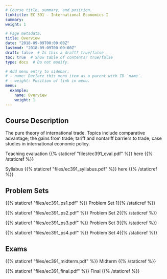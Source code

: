 ```yaml
---
# Course title, summary, and position.
linktitle: EC 391 - International Economics I
summary:
weight: 1

# Page metadata.
title: Overview
date: "2018-09-09T00:00:00Z"
lastmod: "2018-09-09T00:00:00Z"
draft: false  # Is this a draft? true/false
toc: true  # Show table of contents? true/false
type: docs  # Do not modify.

# Add menu entry to sidebar.
# - name: Declare this menu item as a parent with ID `name`.
# - weight: Position of link in menu.
menu:
  example:
    name: Overview
    weight: 1
---
```


## Course Description

The pure theory of international trade. Topics include comparative advantage; the gains from trade; tariff and nontariff barriers to trade; case studies in international economic policy.

Teaching evaluation {{% staticref "files/ec391_eval.pdf" %}} here {{% /staticref %}}

Syllabus {{% staticref "files/ec391_syllabus.pdf" %}} here {{% /staticref %}}

## Problem Sets

{{% staticref "files/ec391_ps1.pdf" %}} Problem Set 1{{% /staticref %}}

{{% staticref "files/ec391_ps2.pdf" %}} Problem Set 2{{% /staticref %}}

{{% staticref "files/ec391_ps3.pdf" %}} Problem Set 3{{% /staticref %}}

{{% staticref "files/ec391_ps4.pdf" %}} Problem Set 4{{% /staticref %}}

## Exams

{{% staticref "files/ec391_midterm.pdf" %}} Midterm {{% /staticref %}}

{{% staticref "files/ec391_final.pdf" %}} Final {{% /staticref %}}
